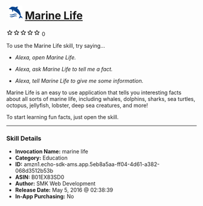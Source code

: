 # &nbsp;<img src="skill_icon" alt="Marine Life icon" width="36"> [Marine Life](http://alexa.amazon.com/#skills/amzn1.echo-sdk-ams.app.5eb8a5aa-ff04-4d61-a382-068d3512b53b)
![0 stars](../../images/ic_star_border_black_18dp_1x.png)![0 stars](../../images/ic_star_border_black_18dp_1x.png)![0 stars](../../images/ic_star_border_black_18dp_1x.png)![0 stars](../../images/ic_star_border_black_18dp_1x.png)![0 stars](../../images/ic_star_border_black_18dp_1x.png) 0

To use the Marine Life skill, try saying...

* *Alexa, open Marine Life.*

* *Alexa, ask Marine Life to tell me a fact.*

* *Alexa, tell Marine Life to give me some information.*

Marine Life is an easy to use application that tells you interesting facts about all sorts of marine life, including whales, dolphins, sharks, sea turtles, octopus, jellyfish, lobster, deep sea creatures, and more!

To start learning fun facts, just open the skill.

***

### Skill Details

* **Invocation Name:** marine life
* **Category:** Education
* **ID:** amzn1.echo-sdk-ams.app.5eb8a5aa-ff04-4d61-a382-068d3512b53b
* **ASIN:** B01EX83SD0
* **Author:** SMK Web Development
* **Release Date:** May 5, 2016 @ 02:38:39
* **In-App Purchasing:** No

